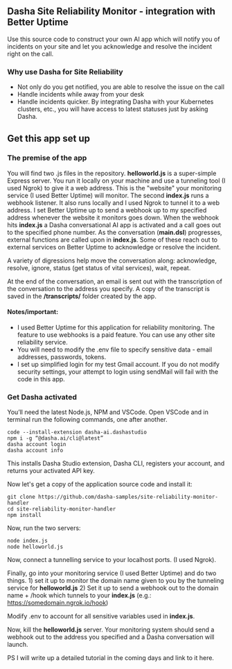 ## Dasha Site Reliability Monitor - integration with Better Uptime 

Use this source code to construct your own AI app which will notify you of incidents on your site and let you acknowledge and resolve the incident right on the call. 

### Why use Dasha for Site Reliability  
* Not only do you get notified, you are able to resolve the issue on the call 
* Handle incidents while away from your desk 
* Handle incidents quicker. By integrating Dasha with your Kubernetes clusters, etc., you will have access to latest statuses just by asking Dasha. 

## Get this app set up

### The premise of the app

You will find two .js files in the repository. __helloworld.js__ is a super-simple Express server. You run it locally on your machine and use a tunneling tool (I used Ngrok) to give it a web address. This is the "website" your monitoring service (I used Better Uptime) will monitor. The second __index.js__ runs a webhook listener. It also runs locally and I used Ngrok to tunnel it to a web address. I set Better Uptime up to send a webhook up to my specified address whenever the website it monitors goes down. When the webhook hits __index.js__ a Dasha conversational AI app is activated and a call goes out to the specified phone number. As the conversation (__main.dsl__) progresses, external functions are called upon in __index.js__. Some of these reach out to external services on Better Uptime to acknowledge or resolve the incident. 

A variety of digressions help move the conversation along: acknowledge, resolve, ignore, status (get status of vital services), wait, repeat. 

At the end of the conversation, an email is sent out with the transcription of the conversation to the address you specify. A copy of the transcript is saved in the __/transcripts/__ folder created by the app. 

#### __Notes/important:__

* I used Better Uptime for this application for reliability monitoring. The feature to use webhooks is a paid feature. You can use any other site reliability service. 
* You will need to modify the .env file to specify sensitive data - email addresses, passwords, tokens. 
* I set up simplified login for my test Gmail account. If you do not modify security settings, your attempt to login using sendMail will fail with the code in this app. 


### Get Dasha activated 
You’ll need the latest Node.js, NPM and VSCode. Open VSCode and in terminal run the following commands, one after another.

```hash
code --install-extension dasha-ai.dashastudio
npm i -g “@dasha.ai/cli@latest”
dasha account login
dasha account info
```

This installs Dasha Studio extension, Dasha CLI, registers your account, and returns your activated API key.

Now let's get a copy of the application source code and install it: 
```hash
git clone https://github.com/dasha-samples/site-reliability-monitor-handler
cd site-reliability-monitor-handler
npm install
```

Now, run the two servers: 
```hash
node index.js
node helloworld.js
```

Now, connect a tunnelling service to your localhost ports. (I used Ngrok). 

Finally, go into your monitoring service (I used Better Uptime) and do two things. 1) set it up to monitor the domain name given to you by the tunneling service for __helloworld.js__ 2) Set it up to send a webhook out to the domain name + /hook which tunnels to your __index.js__ (e.g.: https://somedomain.ngrok.io/hook) 

Modify .env to account for all sensitive variables used in __index.js__. 

Now, kill the __helloworld.js__ server. Your monitoring system should send a webhook out to the address you specified and a Dasha conversation will launch. 


PS I will write up a detailed tutorial in the coming days and link to it here. 

